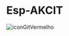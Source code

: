 # Esp-AKCIT

![iconGitVermelho](https://github.com/user-attachments/assets/d97481fc-c1ef-4c96-a1e4-b99b8a61990a)
